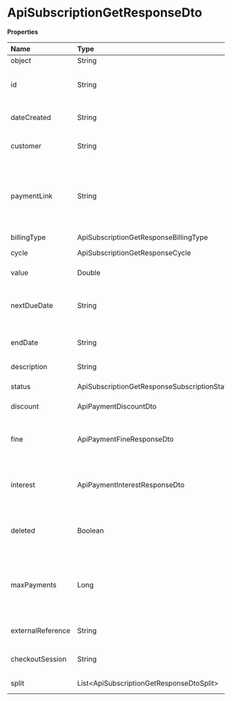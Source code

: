 # ApiSubscriptionGetResponseDto

**Properties**

| Name              | Type                                         | Required | Description                                                              |
| :---------------- | :------------------------------------------- | :------- | :----------------------------------------------------------------------- |
| object            | String                                       | ❌       | Object type                                                              |
| id                | String                                       | ❌       | Unique subscription identifier in Asaas                                  |
| dateCreated       | String                                       | ❌       | Subscription creation date                                               |
| customer          | String                                       | ❌       | Unique customer identifier                                               |
| paymentLink       | String                                       | ❌       | Unique identifier of the payments link to which the subscription belongs |
| billingType       | ApiSubscriptionGetResponseBillingType        | ❌       | Billing type                                                             |
| cycle             | ApiSubscriptionGetResponseCycle              | ❌       | Billing frequency                                                        |
| value             | Double                                       | ❌       | Subscription value                                                       |
| nextDueDate       | String                                       | ❌       | Due date of the next payment to be generated                             |
| endDate           | String                                       | ❌       | Deadline for payments to be due                                          |
| description       | String                                       | ❌       | Subscription description                                                 |
| status            | ApiSubscriptionGetResponseSubscriptionStatus | ❌       | Subscription status                                                      |
| discount          | ApiPaymentDiscountDto                        | ❌       | Discount information                                                     |
| fine              | ApiPaymentFineResponseDto                    | ❌       | Fine information for payment after due date                              |
| interest          | ApiPaymentInterestResponseDto                | ❌       | Interest information for payment after due date                          |
| deleted           | Boolean                                      | ❌       | Informs if the subscription has been removed                             |
| maxPayments       | Long                                         | ❌       | Maximum number of payments to be generated for this subscription         |
| externalReference | String                                       | ❌       | Subscription identifier on your system                                   |
| checkoutSession   | String                                       | ❌       | Unique checkout identifier                                               |
| split             | List\<ApiSubscriptionGetResponseDtoSplit\>   | ❌       | Split information                                                        |

<!-- This file was generated by liblab | https://liblab.com/ -->
